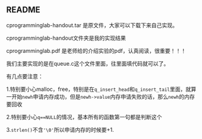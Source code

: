 ## README

cprogramminglab-handout.tar 是原文件，大家可以下载下来自己实现。

cprogramminglab-handout文件夹是我的实现结果

cprogramminglab.pdf 是老师给的介绍实验的pdf，认真阅读，很重要！！！

我们主要实现的是在queue.c这个文件里面，往里面填代码就可以了。

有几点要注意：

1.特别要小心malloc，free，特别是在`q_insert_head`和`q_insert_tail`里面，就算一开始`newh`申请内存成功，但是`newh->value`内存申请失败的话，那么`newh`的内存要回收

2.特别要小心`q==NULL`的情况，基本所有的函数第一句都是判断这个

3.`strlen()`不含`'\0'`所以申请内存的时候要+1.

